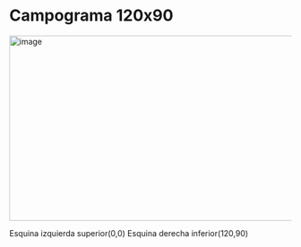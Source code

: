 # Campograma 120x90
<img width="512" height="331" alt="image" src="https://github.com/user-attachments/assets/b53a7cc5-5bde-484f-b457-0fe0ad38b62b" />

Esquina izquierda superior(0,0)
Esquina derecha inferior(120,90)

